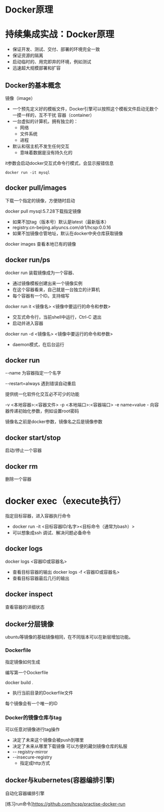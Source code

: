 # Docker原理


<!--more-->

# 持续集成实战：Docker原理

- 保证开发、测试、交付、部署的环境完全一致
- 保证资源的隔离
- 启动临时的、用完即弃的环境，例如测试
- 迅速超大规模部署和扩容

## Docker的基本概念
镜像（image）
- 一个预先定义好的模板文件，Docker引擎可以按照这个模板文件启动无数个一摸一样的，互不干扰
容器（container）
- 一台虚拟的计算机，拥有独立的：
    - 网络
    - 文件系统
    - 进程
- 默认和宿主机不发生任何交互
    - 意味着数据是没有持久化的

it参数会启动docker交互式命令行模式，会显示报错信息
```
docker run -it mysql
```
## docker pull/images

下载一个指定的镜像，方便随时启动

docker pull mysql:5.7.28下载指定镜像
- 如果不加tag（版本号）默认是latest（最新版本）
- registry.cn-beijing.aliyuncs.com/dr1/hcsp:0.0.16
- 如果不加镜像仓管地址，默认在docker中央仓库获取镜像

docker images 查看本地已有的镜像

## docker run/ps

docker run 装载镜像成为一个容器、

- 通过镜像模板创建出来一个镜像实例
- 在这个容器看来，自己就是一台独立的计算机
- 每个容器有一个ID。支持缩写

docker run it <镜像名> <镜像中要运行的命令和参数>
- 交互式命令行，当前shell中运行，Ctrl-C 退出
- 启动并进入容器

docker run -d <镜像名> <镜像中要运行的命令和参数>
- daemon模式，在后台运行

## docker run

--name 为容器指定一个名字

--restart=always 遇到错误自动重启

提供统一化软件化交互必不可少的功能

-v <本地容器>:<容器文件>
-p <本地端口>:<容器端口>
-e name=value
    - 向容器传递初始化参数，例如设置root密码

镜像名之前是docker参数，镜像名之后是镜像参数 

## docker start/stop

启动/停止一个容器

## docker rm

删除一个容器

# docker exec（execute执行）

指定目标容器，进入容器执行命令
- docker run -it <目标容器ID/名字><目标命令（通常为bash）>
- 可以想象成ssh
调试、解决问题必备命令

## docker logs
docker logs <容器ID或容器名>
- 查看目标容器的输出
docker logs -f <容器ID或容器名>
- 查看目标容器最后几行的输出

## docker inspect

查看容器的详细状态

## docker分层镜像
ubuntu等镜像的基础镜像相同，在不同版本可以在新层增加功能。
### Dockerfile

指定镜像如何生成

编写第一个Dockerfile

docker build .
- 执行当前目录的Dockerfile文件

每个镜像会有一个唯一的ID

### Docker的镜像仓库与tag
可以任意对镜像进行tag操作
- 决定了未来这个镜像会被push到哪里
- 决定了未来从哪里下载镜像
可以方便的藏剑镜像仓库的私服
- -- registry-mirror
- --insecure-registry
    - 指定成http方式
## docker与kubernetes(容器编排引擎)
自动化容器编排引擎

[练习run命令]https://github.com/hcsp/practise-docker-run
